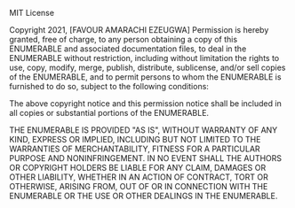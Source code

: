 MIT License

Copyright 2021, [FAVOUR AMARACHI EZEUGWA] Permission is hereby granted, free of charge, to any person obtaining a copy of this ENUMERABLE and associated documentation files, to deal in the ENUMERABLE without restriction, including without limitation the rights to use, copy, modify, merge, publish, distribute, sublicense, and/or sell copies of the ENUMERABLE, and to permit persons to whom the ENUMERABLE is furnished to do so, subject to the following conditions:

The above copyright notice and this permission notice shall be included in all copies or substantial portions of the ENUMERABLE.

THE ENUMERABLE IS PROVIDED "AS IS", WITHOUT WARRANTY OF ANY KIND, EXPRESS OR IMPLIED, INCLUDING BUT NOT LIMITED TO THE WARRANTIES OF MERCHANTABILITY, FITNESS FOR A PARTICULAR PURPOSE AND NONINFRINGEMENT. IN NO EVENT SHALL THE AUTHORS OR COPYRIGHT HOLDERS BE LIABLE FOR ANY CLAIM, DAMAGES OR OTHER LIABILITY, WHETHER IN AN ACTION OF CONTRACT, TORT OR OTHERWISE, ARISING FROM, OUT OF OR IN CONNECTION WITH THE ENUMERABLE OR THE USE OR OTHER DEALINGS IN THE ENUMERABLE.